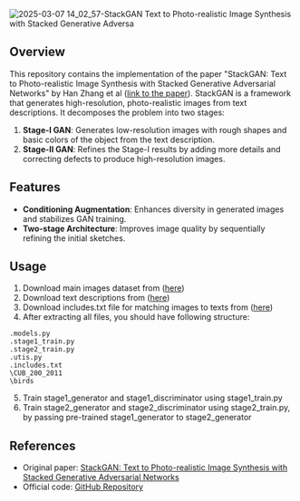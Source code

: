 ![2025-03-07 14_02_57-StackGAN Text to Photo-realistic Image Synthesis with Stacked Generative Adversa](https://github.com/user-attachments/assets/41375aa4-3ce6-4c32-acff-374d0e704887)

## Overview
This repository contains the implementation of the paper "StackGAN: Text to Photo-realistic Image Synthesis with Stacked Generative Adversarial Networks" by Han Zhang et al ([link to the paper](https://arxiv.org/abs/1612.03242)). StackGAN is a framework that generates high-resolution, photo-realistic images from text descriptions. It decomposes the problem into two stages:

1. **Stage-I GAN**: Generates low-resolution images with rough shapes and basic colors of the object from the text description.
2. **Stage-II GAN**: Refines the Stage-I results by adding more details and correcting defects to produce high-resolution images.

## Features

- **Conditioning Augmentation**: Enhances diversity in generated images and stabilizes GAN training.
- **Two-stage Architecture**: Improves image quality by sequentially refining the initial sketches.

## Usage
1. Download main images dataset from ([here](https://www.kaggle.com/datasets/veeralakrishna/200-bird-species-with-11788-images))
2. Download text descriptions from ([here](https://drive.google.com/file/d/0B3y_msrWZaXLT1BZdVdycDY5TEE/view?resourcekey=0-sZrhftoEfdvHq6MweAeCjA))
3. Download includes.txt file for matching images to texts from ([here](https://drive.google.com/file/d/1X5YArm5ZUtB_37G9cln7e9NWqXG9uKty/view?usp=sharing))
4. After extracting all files, you should have following structure:
```
.models.py
.stage1_train.py
.stage2_train.py
.utis.py
.includes.txt
\CUB_200_2011
\birds
```
5. Train stage1_generator and stage1_discriminator using stage1_train.py
6. Train stage2_generator and stage2_discriminator using stage2_train.py, by passing pre-trained stage1_generator to stage2_generator

## References

- Original paper: [StackGAN: Text to Photo-realistic Image Synthesis with Stacked Generative Adversarial Networks](https://arxiv.org/abs/1612.03242)
- Official code: [GitHub Repository](https://github.com/hanzhanggit/StackGAN)
